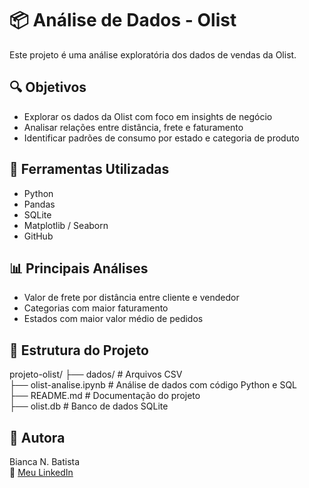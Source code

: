 # 📦 Análise de Dados - Olist

Este projeto é uma análise exploratória dos dados de vendas da Olist.

## 🔍 Objetivos

- Explorar os dados da Olist com foco em insights de negócio
- Analisar relações entre distância, frete e faturamento
- Identificar padrões de consumo por estado e categoria de produto

## 🧰 Ferramentas Utilizadas

- Python
- Pandas
- SQLite
- Matplotlib / Seaborn
- GitHub

## 📊 Principais Análises

- Valor de frete por distância entre cliente e vendedor
- Categorias com maior faturamento
- Estados com maior valor médio de pedidos

## 📁 Estrutura do Projeto

projeto-olist/
├── dados/ # Arquivos CSV  
├── olist-analise.ipynb # Análise de dados com código Python e SQL  
├── README.md # Documentação do projeto  
├── olist.db # Banco de dados SQLite  

## 📝 Autora
Bianca N. Batista  
📎 [Meu LinkedIn](https://www.linkedin.com/in/bianca-nunes-batista-80a468248/?profileId=ACoAAD1K0IoBIBVPe0QuvJ1MBkYvZHqu7knnX5w)

